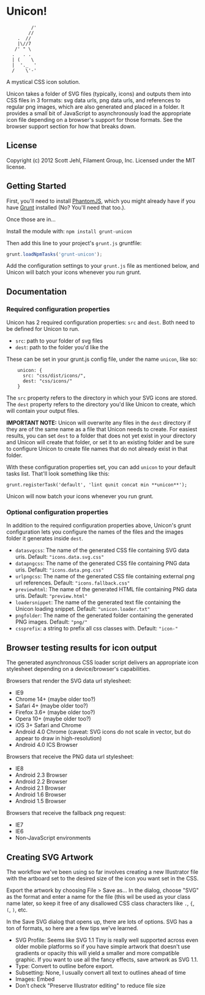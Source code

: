# Unicon!

```
         /'
        //
    .  //
    |\//7
   /' " \     
  .   . .      
  | (    \     
  |  '._  '        
  /    \'-'

```

A mystical CSS icon solution.

Unicon takes a folder of SVG files (typically, icons) and outputs them into CSS files in 3 formats: svg data urls, png data urls, and references to regular png images, which are also generated and placed in a folder. It provides a small bit of JavaScript to asynchronously load the appropriate icon file depending on a browser's support for those formats. See the browser support section for how that breaks down.

## License
Copyright (c) 2012 Scott Jehl, Filament Group, Inc.
Licensed under the MIT license.

## Getting Started

First, you'll need to install [PhantomJS](http://phantomjs.org/), which you might already have if you have [Grunt](https://github.com/cowboy/grunt) installed (No? You'll need that too.).

Once those are in...

Install the module with: `npm install grunt-unicon`

Then add this line to your project's `grunt.js` gruntfile:

```javascript
grunt.loadNpmTasks('grunt-unicon');
```
Add the configuration settings to your `grunt.js` file as mentioned below, and Unicon will batch your icons whenever you run grunt.

## Documentation

### Required configuration properties

Unicon has 2 required configuration properties: `src` and `dest`. Both need to be defined for Unicon to run.

- `src`: path to your folder of svg files
- `dest`: path to the folder you'd like the 

These can be set in your grunt.js config file, under the name `unicon`, like so:

```
	unicon: {
      src: "css/dist/icons/",
      dest: "css/icons/"
    }
```

The `src` property refers to the directory in which your SVG icons are stored. The `dest` property refers to the directory you'd like Unicon to create, which will contain your output files. 

**IMPORTANT NOTE:** Unicon will overwrite any files in the `dest` directory if they are of the same name as a file that Unicon needs to create. For easiest results, you can set `dest` to a folder that does not yet exist in your directory and Unicon will create that folder, or set it to an existing folder and be sure to configure Unicon to create file names that do not already exist in that folder.

With these configuration properties set, you can add `unicon` to your default tasks list. That'll look something like this:

    grunt.registerTask('default', 'lint qunit concat min **unicon**');

Unicon will now batch your icons whenever you run grunt.

### Optional configuration properties

In addition to the required configuration properties above, Unicon's grunt configuration lets you configure the names of the files and the images folder it generates inside `dest`. 

- `datasvgcss`: The name of the generated CSS file containing SVG data uris. Default: `"icons.data.svg.css"`
- `datapngcss`: The name of the generated CSS file containing PNG data uris. Default: `"icons.data.png.css"`
- `urlpngcss`: The name of the generated CSS file containing external png url references. Default: `"icons.fallback.css"`
- `previewhtml`: The name of the generated HTML file containing PNG data uris. Default: `"preview.html"`
- `loadersnippet`:  The name of the generated text file containing the Unicon loading snippet. Default: `"unicon.loader.txt"`
- `pngfolder`:  The name of the generated folder containing the generated PNG images. Default: `"png/"`
- `cssprefix`: a string to prefix all css classes with. Default: `"icon-"`


## Browser testing results for icon output

The generated asynchronous CSS loader script delivers an appropriate icon stylesheet depending on a device/browser's capabilities.

Browsers that render the SVG data url stylesheet:
- IE9
- Chrome 14+ (maybe older too?)
- Safari 4+ (maybe older too?)
- Firefox 3.6+ (maybe older too?)
- Opera 10+ (maybe older too?)
- iOS 3+ Safari and Chrome
- Android 4.0 Chrome (caveat: SVG icons do not scale in vector, but do appear to draw in high-resolution)
- Android 4.0 ICS Browser

Browsers that receive the PNG data url stylesheet:
- IE8
- Android 2.3 Browser
- Android 2.2 Browser
- Android 2.1 Browser
- Android 1.6 Browser
- Android 1.5 Browser

Browsers that receive the fallback png request:
- IE7
- IE6
- Non-JavaScript environments

## Creating SVG Artwork

The workflow we've been using so far involves creating a new Illustrator file with the artboard set to the desired size of the icon you want set in the CSS. 

Export the artwork by choosing File > Save as...  In the dialog, choose "SVG" as the format and enter a name for the file (this wil be used as your class name later, so keep it free of any disallowed CSS class characters like `.`, `{`, `(`, `)`, etc.

In the Save SVG dialog that opens up, there are lots of options. SVG has a ton of formats, so here are a few tips we've learned. 

- SVG Profile: Seems like SVG 1.1 Tiny is really well supported across even older mobile platforms so if you have simple artwork that doesn't use gradients or opacity this will yield a smaller and more compatible graphic. If you want to use all the fancy effects, save artwork as SVG 1.1. 
- Type: Convert to outline before export.
- Subsetting: None, I usually convert all text to outlines ahead of time
- Images: Embed
- Don't check "Preserve Illustrator editing" to reduce file size
